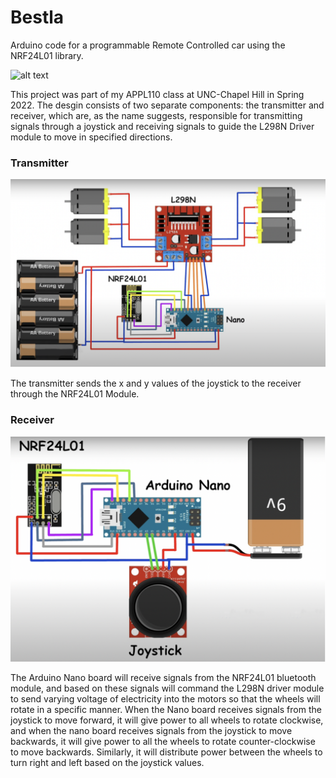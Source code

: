 # Bestla
Arduino code for a programmable Remote Controlled car using the NRF24L01 library.

![alt text](https://github.com/yuvrajjain2003/bestla/blob/main/images/Bestla.HEIC)

This project was part of my APPL110 class at UNC-Chapel Hill in Spring 2022. The desgin consists of two separate components: the transmitter and receiver, which are, as the name suggests, responsible for transmitting signals through a joystick and receiving signals to guide the L298N Driver module to move in specified directions. 

### Transmitter

![alt text](https://github.com/yuvrajjain2003/bestla/blob/main/images/Receiver.png)

The transmitter sends the x and y values of the joystick to the receiver through the NRF24L01 Module.

### Receiver

![alt text](https://github.com/yuvrajjain2003/bestla/blob/main/images/Transmitter.png)

The Arduino Nano board will receive signals from the NRF24L01 bluetooth module, and based on these signals will command the L298N driver module to send varying voltage of electricity into the motors so that the wheels will rotate in a specific manner. When the Nano board receives signals from the joystick to move forward, it will give power to all wheels to rotate clockwise, and when the nano board receives signals from the joystick to move backwards, it will give power to all the wheels to rotate counter-clockwise to move backwards. Similarly, it will distribute power between the wheels to turn right and left based on the joystick values.
